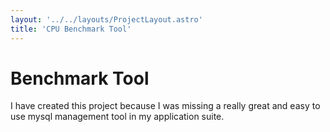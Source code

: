 ```yaml
---
layout: '../../layouts/ProjectLayout.astro'
title: 'CPU Benchmark Tool'
---
```


# Benchmark Tool

I have created this project because I was missing a really great and easy to use mysql management tool in my application suite.

